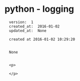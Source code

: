 
  # python - logging

      version:  1
      created_at:  2016-01-02
      updated_at:  None

      created at 2016-01-02 10:29:20 


      None


      <p>
      
      </p>

  